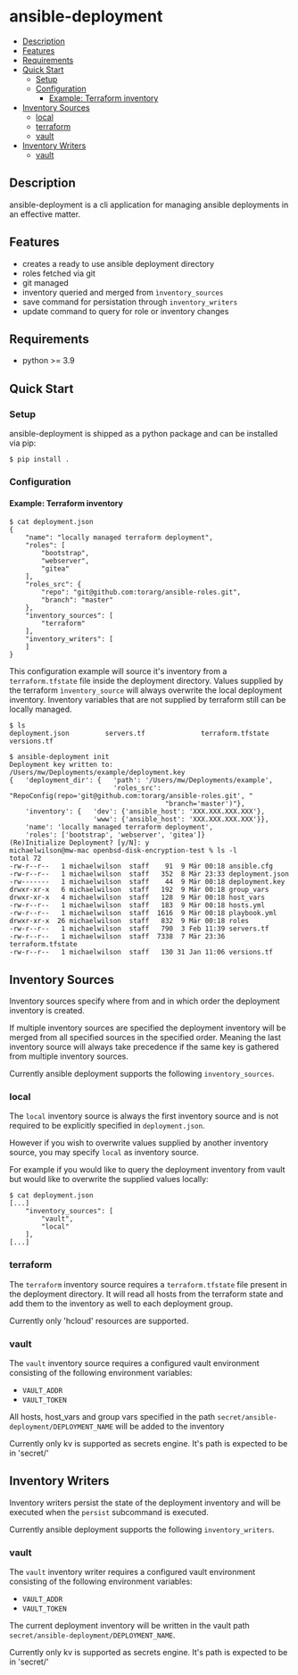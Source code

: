 # ansible-deployment

- [Description](#description)
- [Features](#features)
- [Requirements](#requirements)
- [Quick Start](#quick-start)
  * [Setup](#setup)
  * [Configuration](#configuration)
    + [Example: Terraform inventory](#example--terraform-inventory)
- [Inventory Sources](#inventory-sources)
  * [local](#local)
  * [terraform](#terraform)
  * [vault](#vault)
- [Inventory Writers](#inventory-writers)
  * [vault](#vault-1)


## Description
ansible-deployment is a cli application for managing ansible deployments in
an effective matter.

## Features
- creates a ready to use ansible deployment directory
- roles fetched via git
- git managed
- inventory queried and merged from ``ìnventory_sources``
- save command for persistation through ``inventory_writers``
- update command to query for role or inventory changes


## Requirements
- python >= 3.9

## Quick Start
### Setup
ansible-deployment is shipped as a python package and can be installed via pip:

```
$ pip install .
```

### Configuration

#### Example: Terraform inventory
```
$ cat deployment.json 
{
    "name": "locally managed terraform deployment",
    "roles": [
        "bootstrap",
        "webserver",
        "gitea"
    ],
    "roles_src": {
        "repo": "git@github.com:torarg/ansible-roles.git",
        "branch": "master"
    },
    "inventory_sources": [
        "terraform"
    ],
    "inventory_writers": [
    ]
}
```

This configuration example will source it's inventory from a
``terraform.tfstate`` file inside the deployment directory.
Values supplied by the terraform ``ìnventory_source`` will always overwrite
the local deployment inventory. Inventory variables that are not supplied
by terraform still can be locally managed.

```
$ ls
deployment.json         servers.tf              terraform.tfstate       versions.tf

$ ansible-deployment init
Deployment key written to: /Users/mw/Deployments/example/deployment.key
{   'deployment_dir': {   'path': '/Users/mw/Deployments/example',
                          'roles_src': "RepoConfig(repo='git@github.com:torarg/ansible-roles.git', "
                                       "branch='master')"},
    'inventory': {   'dev': {'ansible_host': 'XXX.XXX.XXX.XXX'},
                     'www': {'ansible_host': 'XXX.XXX.XXX.XXX'}},
    'name': 'locally managed terraform deployment',
    'roles': ['bootstrap', 'webserver', 'gitea']}
(Re)Initialize Deployment? [y/N]: y
michaelwilson@mw-mac openbsd-disk-encryption-test % ls -l
total 72
-rw-r--r--   1 michaelwilson  staff    91  9 Mär 00:18 ansible.cfg
-rw-r--r--   1 michaelwilson  staff   352  8 Mär 23:33 deployment.json
-rw-------   1 michaelwilson  staff    44  9 Mär 00:18 deployment.key
drwxr-xr-x   6 michaelwilson  staff   192  9 Mär 00:18 group_vars
drwxr-xr-x   4 michaelwilson  staff   128  9 Mär 00:18 host_vars
-rw-r--r--   1 michaelwilson  staff   183  9 Mär 00:18 hosts.yml
-rw-r--r--   1 michaelwilson  staff  1616  9 Mär 00:18 playbook.yml
drwxr-xr-x  26 michaelwilson  staff   832  9 Mär 00:18 roles
-rw-r--r--   1 michaelwilson  staff   790  3 Feb 11:39 servers.tf
-rw-r--r--   1 michaelwilson  staff  7338  7 Mär 23:36 terraform.tfstate
-rw-r--r--   1 michaelwilson  staff   130 31 Jan 11:06 versions.tf
```

## Inventory Sources
Inventory sources specify where from and in which order the deployment
inventory is created.

If multiple inventory sources are specified the deployment inventory will
be merged from all specified sources in the specified order. Meaning the last
inventory source will always take precedence if the same key is gathered
from multiple inventory sources.

Currently ansible deployment supports the following ``inventory_sources``.


### local
The ``local`` inventory source is always the first inventory source and 
is not required to be explicitly specified in ``deployment.json``.

However if you wish to overwrite values supplied by another inventory source,
you may specify ``local`` as inventory source.

For example if you would like to query the deployment inventory from vault
but would like to overwrite the supplied values locally:
```
$ cat deployment.json
[...]
    "inventory_sources": [
        "vault",
        "local"
    ],
[...]
```


### terraform
The ``terraform`` inventory source requires a ``terraform.tfstate`` file
present in the deployment directory. It will read all hosts from the
terraform state and add them to the inventory as well to each deployment
group.

Currently only 'hcloud' resources are supported.


### vault
The ``vault`` inventory source requires a configured vault environment
consisting of the following environment variables:
- ``VAULT_ADDR``
- ``VAULT_TOKEN``

All hosts, host_vars and group vars specified in the path
``secret/ansible-deployment/DEPLOYMENT_NAME`` will be added to the inventory

Currently only kv is supported as secrets engine. It's path is expected to be 
in 'secret/' 


## Inventory Writers
Inventory writers persist the state of the deployment inventory and will be 
executed when the ``persist`` subcommand is executed.

Currently ansible deployment supports the following ``inventory_writers``.


### vault
The ``vault`` inventory writer requires a configured vault environment
consisting of the following environment variables:
- ``VAULT_ADDR``
- ``VAULT_TOKEN``

The current deployment inventory will be written in the vault path
``secret/ansible-deployment/DEPLOYMENT_NAME``.

Currently only kv is supported as secrets engine. It's path is expected to be 
in 'secret/' 
